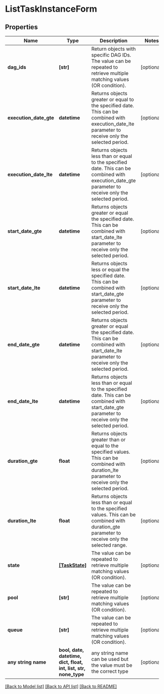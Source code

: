 # ListTaskInstanceForm


## Properties
Name | Type | Description | Notes
------------ | ------------- | ------------- | -------------
**dag_ids** | **[str]** | Return objects with specific DAG IDs. The value can be repeated to retrieve multiple matching values (OR condition). | [optional] 
**execution_date_gte** | **datetime** | Returns objects greater or equal to the specified date.  This can be combined with execution_date_lte parameter to receive only the selected period.  | [optional] 
**execution_date_lte** | **datetime** | Returns objects less than or equal to the specified date.  This can be combined with execution_date_gte parameter to receive only the selected period.  | [optional] 
**start_date_gte** | **datetime** | Returns objects greater or equal the specified date.  This can be combined with start_date_lte parameter to receive only the selected period.  | [optional] 
**start_date_lte** | **datetime** | Returns objects less or equal the specified date.  This can be combined with start_date_gte parameter to receive only the selected period.  | [optional] 
**end_date_gte** | **datetime** | Returns objects greater or equal the specified date.  This can be combined with start_date_lte parameter to receive only the selected period.  | [optional] 
**end_date_lte** | **datetime** | Returns objects less than or equal to the specified date.  This can be combined with start_date_gte parameter to receive only the selected period.  | [optional] 
**duration_gte** | **float** | Returns objects greater than or equal to the specified values.  This can be combined with duration_lte parameter to receive only the selected period.  | [optional] 
**duration_lte** | **float** | Returns objects less than or equal to the specified values.  This can be combined with duration_gte parameter to receive only the selected range.  | [optional] 
**state** | [**[TaskState]**](TaskState.md) | The value can be repeated to retrieve multiple matching values (OR condition). | [optional] 
**pool** | **[str]** | The value can be repeated to retrieve multiple matching values (OR condition). | [optional] 
**queue** | **[str]** | The value can be repeated to retrieve multiple matching values (OR condition). | [optional] 
**any string name** | **bool, date, datetime, dict, float, int, list, str, none_type** | any string name can be used but the value must be the correct type | [optional]

[[Back to Model list]](../README.md#documentation-for-models) [[Back to API list]](../README.md#documentation-for-api-endpoints) [[Back to README]](../README.md)


